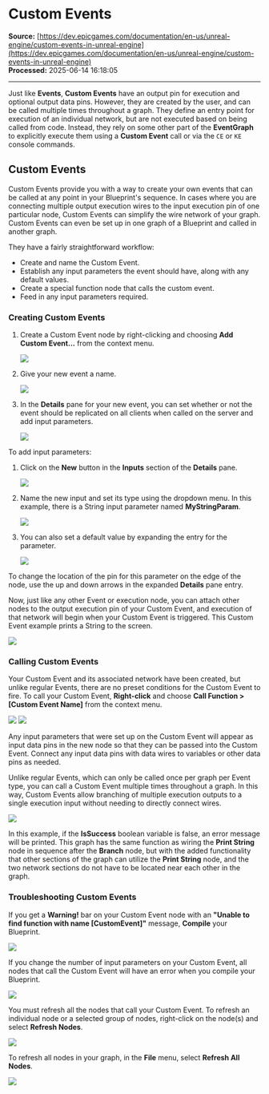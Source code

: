 # Custom Events

**Source:** [https://dev.epicgames.com/documentation/en-us/unreal-engine/custom-events-in-unreal-engine](https://dev.epicgames.com/documentation/en-us/unreal-engine/custom-events-in-unreal-engine)  
**Processed:** 2025-06-14 16:18:05

---

Just like **Events**, **Custom Events** have an output pin for execution and optional output data pins. However, they are created by the user, and can be called multiple times throughout a graph. They define an entry point for execution of an individual network, but are not executed based on being called from code. Instead, they rely on some other part of the **EventGraph** to explicitly execute them using a **Custom Event** call or via the `CE` or `KE` console commands.

## Custom Events

Custom Events provide you with a way to create your own events that can be called at any point in your Blueprint's sequence. In cases where you are connecting multiple output execution wires to the input execution pin of one particular node, Custom Events can simplify the wire network of your graph. Custom Events can even be set up in one graph of a Blueprint and called in another graph.

They have a fairly straightforward workflow:

-   Create and name the Custom Event.
-   Establish any input parameters the event should have, along with any default values.
-   Create a special function node that calls the custom event.
-   Feed in any input parameters required.

### Creating Custom Events

1.  Create a Custom Event node by right-clicking and choosing **Add Custom Event...** from the context menu.
    
    ![](https://d1iv7db44yhgxn.cloudfront.net/documentation/images/e9e8b398-da6e-4b58-87ac-b5c5d8c41ac2/add_custom_event.png)
2.  Give your new event a name.
    
    ![](https://d1iv7db44yhgxn.cloudfront.net/documentation/images/2631cb2d-1305-4088-82c7-ae63a06eb9fa/name_custom_event.png)
3.  In the **Details** pane for your new event, you can set whether or not the event should be replicated on all clients when called on the server and add input parameters.
    
    ![](https://d1iv7db44yhgxn.cloudfront.net/documentation/images/9d9e5651-f69d-49a5-83c6-9b07a6c4b371/new_details_custom_event.png)

To add input parameters:

1.  Click on the **New** button in the **Inputs** section of the **Details** pane.
    
    ![](https://d1iv7db44yhgxn.cloudfront.net/documentation/images/b6f27614-ed4c-450e-bbc3-66d277d26514/new_input_custom_event.png)
2.  Name the new input and set its type using the dropdown menu. In this example, there is a String input parameter named **MyStringParam**.
    
    ![](https://d1iv7db44yhgxn.cloudfront.net/documentation/images/78da784c-0386-40db-8976-7ac3297a7998/named_new_variable.png)
3.  You can also set a default value by expanding the entry for the parameter.
    
    ![](https://d1iv7db44yhgxn.cloudfront.net/documentation/images/3adb3977-b1e3-4ce5-b182-52fb5f9a30a5/set_default_parameter.png)

To change the location of the pin for this parameter on the edge of the node, use the up and down arrows in the expanded **Details** pane entry.

Now, just like any other Event or execution node, you can attach other nodes to the output execution pin of your Custom Event, and execution of that network will begin when your Custom Event is triggered. This Custom Event example prints a String to the screen.

![](https://d1iv7db44yhgxn.cloudfront.net/documentation/images/0eeeebb6-f091-4e06-ae83-0612b9e311ae/small_custom_event.png)

### Calling Custom Events

Your Custom Event and its associated network have been created, but unlike regular Events, there are no preset conditions for the Custom Event to fire. To call your Custom Event, **Right-click** and choose **Call Function > \[Custom Event Name\]** from the context menu.

![](https://d1iv7db44yhgxn.cloudfront.net/documentation/images/c87fc432-3a1b-458a-9e5b-0c94f552c531/call_ce_context_menu.png) ![](https://d1iv7db44yhgxn.cloudfront.net/documentation/images/022fb718-d043-4efc-a7c7-8e9e6c9b00f7/call_custom_event_node.png)

Any input parameters that were set up on the Custom Event will appear as input data pins in the new node so that they can be passed into the Custom Event. Connect any input data pins with data wires to variables or other data pins as needed.

Unlike regular Events, which can only be called once per graph per Event type, you can call a Custom Event multiple times throughout a graph. In this way, Custom Events allow branching of multiple execution outputs to a single execution input without needing to directly connect wires.

![](https://d1iv7db44yhgxn.cloudfront.net/documentation/images/7644d307-aec7-48ca-a912-ca1921de0e2e/connected_custom_event.png)

In this example, if the **IsSuccess** boolean variable is false, an error message will be printed. This graph has the same function as wiring the **Print String** node in sequence after the **Branch** node, but with the added functionality that other sections of the graph can utilize the **Print String** node, and the two network sections do not have to be located near each other in the graph.

### Troubleshooting Custom Events

If you get a **Warning!** bar on your Custom Event node with an **"Unable to find function with name \[CustomEvent\]"** message, **Compile** your Blueprint.

![](https://d1iv7db44yhgxn.cloudfront.net/documentation/images/ed4cde2f-d753-4610-b852-c93f36e31fe5/custom_event_warning.png)

If you change the number of input parameters on your Custom Event, all nodes that call the Custom Event will have an error when you compile your Blueprint.

![](https://d1iv7db44yhgxn.cloudfront.net/documentation/images/38f0983c-d625-4f64-8415-aec5394ce917/parameter_change_error.png)

You must refresh all the nodes that call your Custom Event. To refresh an individual node or a selected group of nodes, right-click on the node(s) and select **Refresh Nodes**.

![](https://d1iv7db44yhgxn.cloudfront.net/documentation/images/e87f0ceb-146b-42dd-9422-b325acd2a2f9/refresh_nodes.png)

To refresh all nodes in your graph, in the **File** menu, select **Refresh All Nodes**.

![](https://d1iv7db44yhgxn.cloudfront.net/documentation/images/2b5a1833-3311-406d-8338-8da985e6ce05/refresh_all_nodes.png)